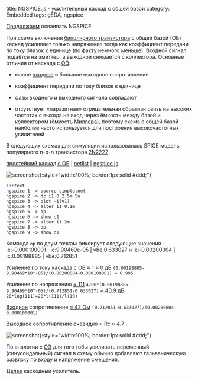 title: NGSPICE.js - усилительный каскад с общей базой
category: Embedded 
tags: gEDA, ngspice

[Продолжаем]({filename}../2016-10-28-ngspice-introduction/2016-10-28-ngspice-introduction.md) осваивать NGSPICE.

При схеме включения [биполярного транзистора]({filename}../2016-11-02-bipolar-transistor/2016-11-02-bipolar-transistor.md) с общей базой (ОБ) каскад усиливает только напряжение тогда как коэффициент передачи по току близок к единице (по факту немного меньше). Входной сигнал подаётся на эмиттер, а выходной снимается с коллектора. Основные отличия от каскада с [ОЭ]({filename}../2016-11-07-bipolar-common-emitter/2016-11-07-bipolar-common-emitter.md):

  - малое [входное]({filename}../2016-11-04-input-output-impedance/2016-11-04-input-output-impedance.md) и большое выходное сопротивление

  - коэффициент передачи по току близок к единице

  - фазы входного и выходного сигнала совпадают

  - отсутствует «паразитная» отрицательная обратная связь на высоких частотах с выхода на вход через ёмкость между базой и коллектором (ёмкость [Миллера]({filename}../2016-11-11-cascode-amplifier/2016-11-11-cascode-amplifier.md)), поэтому схема с общей базой наиболее часто используется для построения высокочастотных усилителей

В следующих схемах для симуляции использовалась SPICE модель популярного n-p-n транзистора [2N2222]({attach}2N2222.LIB)

[простейший каскад с ОБ]({attach}simple.sch) | [netlist]({attach}simple.net) | [ngspice.js](https://ngspice.js.org/?gist=44fd7de297163ea25acb498aecc87003)

![screenshot]({attach}show-img-simple.png){:style="width:100%; border:1px solid #ddd;"}

    :::text
    ngspice 1 -> source simple.net
    ngspice 2 -> dc i1 0 2.5m 5u
    ngspice 3 -> plot -i(v1)
    ngspice 4 -> alter i1 0.1m
    ngspice 5 -> op
    ngspice 6 -> show q1
    ngspice 7 -> alter i1 2m
    ngspice 8 -> op
    ngspice 9 -> show q1 

Команда ```op``` по двум точкам фиксирует следующие значения - ie:-0.000100001 | ic:9.90469e-05 | vbe:0.633027 и ie:-0.00200004 | ic:0.00198885 | vbe:0.712851

Усиление по току каскада c ОБ [≈ 1 ≈ 0 дБ](https://bc.js.org/) ```(0.00198885-9.90469*10^-05)/(0.00200004-0.000100001) ≈ 0.995```

Усиление по напряжению [≈ 111](https://bc.js.org/) ```4700*(0.00198885-9.90469*10^-05)/(0.712851-0.633027)``` [≈ 40.9 дБ](https://bc.js.org/) ```20*log(111)=20*l(111)/l(10)```

[Входное]({filename}../2016-11-04-input-output-impedance/2016-11-04-input-output-impedance.md) сопротивление [≈ 42 Ом](https://bc.js.org/) ```(0.712851-0.633027)/(0.00200004-0.000100001)```

Выходное сопротивление очевидно ≈ Rc ≈ 4.7

![screenshot]({attach}simple-canvas.png){:style="width:100%; border:1px solid #ddd;"}

По аналогии с [ОЭ]({filename}../2016-11-07-bipolar-common-emitter/2016-11-07-bipolar-common-emitter.md) для того тобы усиливать переменный (синусоидальный) сигнал в схему обычно добавляют гальваническую развязку по входу и напряжение смещения.

[Далее]({filename}../2016-11-11-cascode-amplifier/2016-11-11-cascode-amplifier.md) каскодный усилитель.